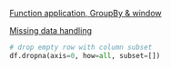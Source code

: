 
[Function application, GroupBy & window](https://pandas.pydata.org/docs/reference/frame.html#function-application-groupby-window)

[Missing data handling](https://pandas.pydata.org/docs/reference/frame.html#missing-data-handling)

```python
# drop empty row with column subset 
df.dropna(axis=0, how=all, subset=[])
```